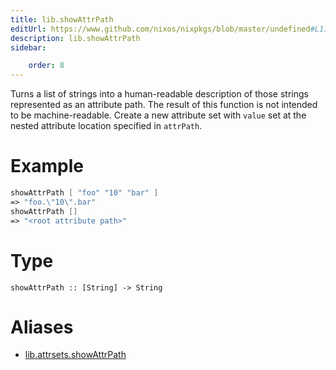```yaml
---
title: lib.showAttrPath
editUrl: https://www.github.com/nixos/nixpkgs/blob/master/undefined#L1156C5
description: lib.showAttrPath
sidebar:

    order: 8
---
```


Turns a list of strings into a human-readable description of those
strings represented as an attribute path. The result of this function is
not intended to be machine-readable.
Create a new attribute set with `value` set at the nested attribute location specified in `attrPath`.

# Example

```nix
showAttrPath [ "foo" "10" "bar" ]
=> "foo.\"10\".bar"
showAttrPath []
=> "<root attribute path>"
```

# Type

```
showAttrPath :: [String] -> String
```


# Aliases

- [lib.attrsets.showAttrPath](/nix-doc-comments/reference/lib/attrsets/lib-attrsets-showattrpath)


